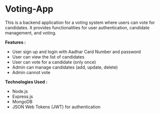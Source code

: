 # Voting-App
This is a backend application for a voting system where users can vote for candidates. It provides functionalities for user authentication, candidate management, and voting.

**Features :**   
- User sign up and login with Aadhar Card Number and password  
- User can view the list of candidates  
- User can vote for a candidate (only once)  
- Admin can manage candidates (add, update, delete)  
- Admin cannot vote

**Technologies Used :**  
- Node.js  
- Express.js  
- MongoDB  
- JSON Web Tokens (JWT) for authentication
